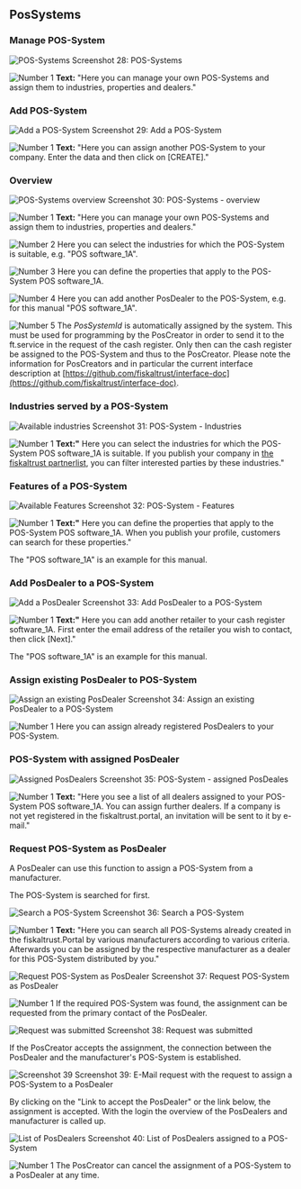 ## PosSystems

### Manage POS-System

![POS-Systems](images/POSSystem/POSSystem.png)
Screenshot 28: POS-Systems

![Number 1](../images/Numbers/1.png) **Text:** "Here you can manage your own POS-Systems and assign them to industries, properties and dealers."

### Add POS-System

![Add a POS-System](images/POSSystem/Create.png)
Screenshot 29: Add a POS-System

![Number 1](../images/Numbers/1.png) **Text:** "Here you can assign another POS-System to your company. Enter the data and then click on \[CREATE\]."

### Overview

![POS-Systems overview](images/POSSystem/POSSystem-overview.png)
Screenshot 30: POS-Systems - overview

![Number 1](../images/Numbers/1.png) **Text:** "Here you can manage your own POS-Systems and assign them to industries, properties and dealers."

![Number 2](../images/Numbers/2.png) Here you can select the industries for which the POS-System is suitable, e.g. "POS software\_1A".

![Number 3](../images/Numbers/3.png) Here you can define the properties that apply to the POS-System POS software\_1A.

![Number 4](../images/Numbers/4.png) Here you can add another PosDealer to the POS-System, e.g. for this manual "POS software\_1A".

![Number 5](../images/Numbers/5.png) The _PosSystemId_ is automatically assigned by the system. This must be used for programming by the PosCreator in order to send it to the ft.service in the request of the cash register. Only then can the cash register be assigned to the POS-System and thus to the PosCreator. Please note the information for PosCreators and in particular the current interface description at
[https://github.com/fiskaltrust/interface-doc](https://github.com/fiskaltrust/interface-doc).

### Industries served by a POS-System

![Available industries](images/POSSystem/Industries.png)
Screenshot 31: POS-System - Industries

![Number 1](../images/Numbers/1.png) **Text:"** Here you can select the industries for which the POS-System POS software\_1A is suitable. If you publish your company in [the fiskaltrust partnerlist](https://portal.fiskaltrust.at/public/filterpartners), you can filter interested parties by these industries."

### Features of a POS-System

![Available Features](images/POSSystem/Properties.png)
Screenshot 32: POS-System - Features

![Number 1](../images/Numbers/1.png) **Text:"** Here you can define the properties that apply to the POS-System POS software\_1A. When you publish your profile, customers can search for these properties."

The "POS software\_1A" is an example for this manual.

### Add PosDealer to a POS-System

![Add a PosDealer](images/POSSystem/AddDealer.png)
Screenshot 33: Add PosDealer to a POS-System

![Number 1](../images/Numbers/1.png) **Text:"** Here you can add another retailer to your cash register software\_1A. First enter the email address of the retailer you wish to contact, then click \[Next\]."

The "POS software\_1A" is an example for this manual.

### Assign existing PosDealer to POS-System

![Assign an existing PosDealer](images/POSSystem/AddExistingAccountToPosSystem.png)
Screenshot 34: Assign an existing PosDealer to a POS-System

![Number 1](../images/Numbers/1.png) Here you can assign already registered PosDealers to your POS-System.

### POS-System with assigned PosDealer

![Assigned PosDealers](images/POSSystem/Dealers/Dealers.png)
Screenshot 35: POS-System - assigned PosDeales

![Number 1](../images/Numbers/1.png) **Text:** "Here you see a list of all dealers assigned to your POS-System POS software\_1A. You can assign further dealers. If a company is not yet registered in the fiskaltrust.portal, an invitation will be sent to it by e-mail."

### Request POS-System as PosDealer

A PosDealer can use this function to assign a POS-System from a manufacturer.

The POS-System is searched for first.

![Search a POS-System](images/POSSystem/SearchPossystem/SearchPosSystem.png)
Screenshot 36: Search a POS-System

![Number 1](../images/Numbers/1.png) **Text:** "Here you can search all POS-Systems already created in the fiskaltrust.Portal by various manufacturers according to various criteria. Afterwards you can be assigned by the respective manufacturer as a dealer for this POS-System distributed by you."

![Request POS-System as PosDealer](images/POSSystem/SearchPossystem/SearchPosSystemFound.png)
Screenshot 37: Request POS-System as PosDealer

![Number 1](../images/Numbers/1.png) If the required POS-System was found, the assignment can be requested from the primary contact of the PosDealer.

![Request was submitted](images/POSSystem/SearchPossystem/SearchPosSystem-Confirm.png)
Screenshot 38: Request was submitted

If the PosCreator accepts the assignment, the connection between the PosDealer and the manufacturer's POS-System is established.

![Screenshot 39](images/POSSystem/SearchPossystem/SearchPosSystem-Email.png)
Screenshot 39: E-Mail request with the request to assign a POS-System to a PosDealer

By clicking on the "Link to accept the PosDealer" or the link below, the assignment is accepted. With the login the overview of the PosDealers and manufacturer is called up.

![List of PosDealers](images/POSSystem/Dealers/Dealers-Unlink.png)
Screenshot 40: List of PosDealers assigned to a POS-System

![Number 1](../images/Numbers/1.png) The PosCreator can cancel the assignment of a POS-System to a PosDealer at any time.